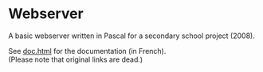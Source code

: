 # Webserver

A basic webserver written in Pascal for a secondary school project (2008).

See [doc.html](doc.html) for the documentation (in French).  
(Please note that original links are dead.)
